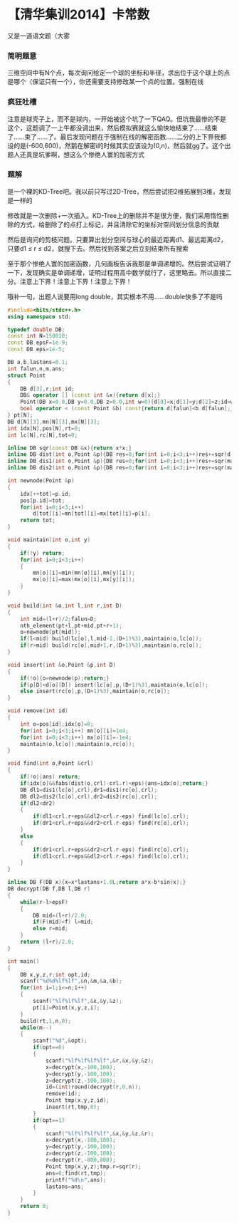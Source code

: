 # 【清华集训2014】卡常数

又是一道语文题（大雾

### 简明题意

三维空间中有N个点，每次询问给定一个球的坐标和半径，求出位于这个球上的点是哪个（保证只有一个），你还需要支持修改某一个点的位置。强制在线

### 疯狂吐槽

注意是球壳子上，而不是球内，一开始被这个坑了一下QAQ。但坑我最惨的不是这个，这题调了一上午都没调出来，然后模拟赛就这么愉快地结束了……结束了……束了……了。最后发现问题在于强制在线的解密函数……二分的上下界我都设的是(-600,600)，然鹅在解密i的时候其实应该设为(0,n)，然后就gg了。这个出题人还真是坑爹啊，想这么个惨绝人寰的加密方式

### 题解

是一个裸的KD-Tree吧。我以前只写过2D-Tree，然后尝试把2维拓展到3维，发现是一样的

修改就是一次删除+一次插入。KD-Tree上的删除并不是很方便，我们采用惰性删除的方式，给删除了的点打上标记，并且清除它的坐标对空间划分信息的贡献

然后是询问的剪枝问题。只要算出划分空间与球心的最近距离d1、最远距离d2，只要d1 ≤ r ≤ d2，就搜下去。然后找到答案之后立刻结束所有搜索

至于那个惨绝人寰的加密函数，几何画板告诉我那是单调递增的。然后尝试证明了一下，发现确实是单调递增，证明过程用高中数学就行了，这里略去。所以直接二分。注意上下界！注意上下界！注意上下界！

哦补一句，出题人说要用long double，其实根本不用……double快多了不是吗

```cpp
#include<bits/stdc++.h>
using namespace std;

typedef double DB;
const int N=150010;
const DB epsF=1e-9;
const DB eps=1e-5;

DB a,b,lastans=0.1;
int falun,n,m,ans;
struct Point
{
    DB d[3],r;int id;
    DB& operator [] (const int &x){return d[x];}
    Point(DB x=0.0,DB y=0.0,DB z=0.0,int w=0){d[0]=x;d[1]=y;d[2]=z;id=w;}
    bool operator < (const Point &b) const{return d[falun]<b.d[falun];}
} pt[N];
DB d[N][3],mn[N][3],mx[N][3];
int idx[N],pos[N],rt=0;
int lc[N],rc[N],tot=0;

inline DB sqr(const DB &x){return x*x;}
inline DB dist(int o,Point &p){DB res=0;for(int i=0;i<3;i++)res+=sqr(d[o][i]-p[i]);return res;}
inline DB dis1(int o,Point &p){DB res=0;for(int i=0;i<3;i++)res+=sqr(max(0.0,max(p[i]-mx[o][i],mn[o][i]-p[i])));return res;}
inline DB dis2(int o,Point &p){DB res=0;for(int i=0;i<3;i++)res+=sqr(max(mx[o][i]-p[i],p[i]-mn[o][i]));return res;}

int newnode(Point &p)
{
    idx[++tot]=p.id;
    pos[p.id]=tot;
    for(int i=0;i<3;i++)
        d[tot][i]=mn[tot][i]=mx[tot][i]=p[i];
    return tot;
}

void maintain(int o,int y)
{
    if(!y) return;
    for(int i=0;i<3;i++)
    {
        mn[o][i]=min(mn[o][i],mn[y][i]);
        mx[o][i]=max(mx[o][i],mx[y][i]);
    }
}

void build(int &o,int l,int r,int D)
{
    int mid=(l+r)/2;falun=D;
    nth_element(pt+l,pt+mid,pt+r+1);
    o=newnode(pt[mid]);
    if(l<mid) build(lc[o],l,mid-1,(D+1)%3),maintain(o,lc[o]);
    if(r>mid) build(rc[o],mid+1,r,(D+1)%3),maintain(o,rc[o]);
}

void insert(int &o,Point &p,int D)
{
    if(!o){o=newnode(p);return;}
    if(p[D]<d[o][D]) insert(lc[o],p,(D+1)%3),maintain(o,lc[o]);
    else insert(rc[o],p,(D+1)%3),maintain(o,rc[o]);
}

void remove(int id)
{
    int o=pos[id];idx[o]=0;
    for(int i=0;i<3;i++) mn[o][i]=1e4;
    for(int i=0;i<3;i++) mx[o][i]=-1e4;
    maintain(o,lc[o]);maintain(o,rc[o]);
}

void find(int o,Point &crl)
{
    if(!o||ans) return;
    if(idx[o]&&fabs(dist(o,crl)-crl.r)<eps){ans=idx[o];return;}
    DB dl1=dis1(lc[o],crl),dr1=dis1(rc[o],crl);
    DB dl2=dis2(lc[o],crl),dr2=dis2(rc[o],crl);
    if(dl2<dr2)
    {
        if(dl1<crl.r+eps&&dl2>crl.r-eps) find(lc[o],crl);
        if(dr1<crl.r+eps&&dr2>crl.r-eps) find(rc[o],crl);
    }
    else
    {
        if(dr1<crl.r+eps&&dr2>crl.r-eps) find(rc[o],crl);
        if(dl1<crl.r+eps&&dl2>crl.r-eps) find(lc[o],crl);
    }
}

inline DB F(DB x){x=x*lastans+1.0L;return a*x-b*sin(x);}
DB decrypt(DB f,DB l,DB r)
{
    while(r-l>epsF)
    {
        DB mid=(l+r)/2.0;
        if(F(mid)<f) l=mid;
        else r=mid;
    }
    return (l+r)/2.0;
}

int main()
{
    DB x,y,z,r;int opt,id;
    scanf("%d%d%lf%lf",&n,&m,&a,&b);
    for(int i=1;i<=n;i++)
    {
        scanf("%lf%lf%lf",&x,&y,&z);
        pt[i]=Point(x,y,z,i);
    }
    build(rt,1,n,0);
    while(m--)
    {
        scanf("%d",&opt);
        if(opt==0)
        {
            scanf("%lf%lf%lf%lf",&r,&x,&y,&z);
            x=decrypt(x,-100,100);
            y=decrypt(y,-100,100);
            z=decrypt(z,-100,100);
            id=(int)round(decrypt(r,0,n));
            remove(id);
            Point tmp(x,y,z,id);
            insert(rt,tmp,0);
        }
        if(opt==1)
        {
            scanf("%lf%lf%lf%lf",&x,&y,&z,&r);
            x=decrypt(x,-100,100);
            y=decrypt(y,-100,100);
            z=decrypt(z,-100,100);
            r=decrypt(r,-800,800);
            Point tmp(x,y,z);tmp.r=sqr(r);
            ans=0;find(rt,tmp);
            printf("%d\n",ans);
            lastans=ans;
        }
    }
    return 0;
}
```

